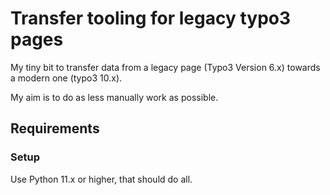 # Transfer tooling for legacy typo3 pages 

My tiny bit to transfer data from a legacy page (Typo3 Version 6.x) towards a modern one (typo3 10.x). 

My aim is to do as less manually work as possible.

## Requirements

### Setup 

Use Python 11.x or higher, that should do all.

